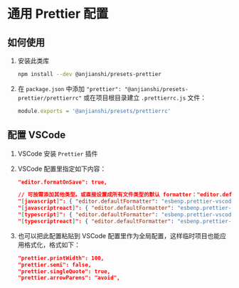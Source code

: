 # 通用 Prettier 配置

## 如何使用

1. 安装此类库

   ```sh
   npm install --dev @anjianshi/presets-prettier
   ```

2. 在 `package.json` 中添加 `"prettier": "@anjianshi/presets-prettier/prettierrc"`
   或在项目根目录建立 `.prettierrc.js` 文件：
   ```js
   module.exports = '@anjianshi/presets/prettierrc'
   ```

## 配置 VSCode

1. VSCode 安装 `Prettier` 插件
2. VSCode 配置里指定如下内容：

   ```json
   "editor.formatOnSave": true,

   // 可按需添加其他类型。或直接设置成所有文件类型的默认 formatter："editor.defaultFormatter": "esbenp.prettier-vscode"
   "[javascript]": { "editor.defaultFormatter": "esbenp.prettier-vscode" },
   "[javascriptreact]": { "editor.defaultFormatter": "esbenp.prettier-vscode" },
   "[typescript]": { "editor.defaultFormatter": "esbenp.prettier-vscode" },
   "[typescriptreact]": { "editor.defaultFormatter": "esbenp.prettier-vscode" },
   ```

3. 也可以把此配置粘贴到 VSCode 配置里作为全局配置，这样临时项目也能应用格式化，格式如下：
   ```json
   "prettier.printWidth": 100,
   "prettier.semi": false,
   "prettier.singleQuote": true,
   "prettier.arrowParens": "avoid",
   ```
